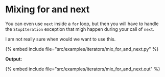 # Mixing for and next

You can even use `next` inside a `for` loop, but then you will have to handle the `StopIteration` exception
that migh happen during your call of `next`.

I am not really sure when would we want to use this.

{% embed include file="src/examples/iterators/mix_for_and_next.py" %}

**Output:**

{% embed include file="src/examples/iterators/mix_for_and_next.out" %}


